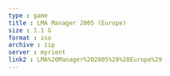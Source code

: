 ```yaml
---
type : game
title : LMA Manager 2005 (Europe)
size : 1.1 G
format : iso
archive : zip
server : myrient
link2 : LMA%20Manager%202005%20%28Europe%29
---
```

